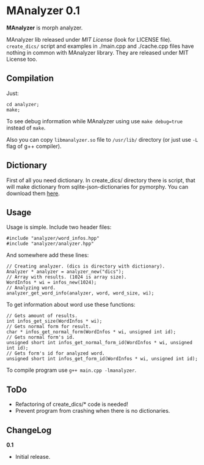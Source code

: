 MAnalyzer 0.1
=============

**MAnalyzer** is morph analyzer.

MAnalyzer lib released under *MIT License* (look for LICENSE file). `create_dics/` script and examples in ./main.cpp and ./cache.cpp files have nothing in common with MAnalyzer library. They are released under MIT License too.

Compilation
------------

Just:

    cd analyzer;
    make;

To see debug information while MAnalyzer using use `make debug=true` instead of `make`.

Also you can copy `libmanalyzer.so` file to `/usr/lib/` directory (or just use `-L` flag of g++ compiler).

Dictionary
----------

First of all you need dictionary. In create_dics/ directory there is script,
that will make dictionary from sqlite-json-dictionaries for pymorphy. You can
download them [here](https://bitbucket.org/kmike/pymorphy/downloads).

Usage
-----

Usage is simple. Include two header files:

    #include "analyzer/word_infos.hpp"
    #include "analyzer/analyzer.hpp"

And somewhere add these lines:

    // Creating analyzer. (dics is directory with dictionary).
    Analyzer * analyzer = analyzer_new("dics");
    // Array with results. (1024 is array size).
    WordInfos * wi = infos_new(1024);
    // Analyzing word.
    analyzer_get_word_info(analyzer, word, word_size, wi);

To get information about word use these functions:

    // Gets amount of results.
    int infos_get_size(WordInfos * wi);
    // Gets normal form for result.
    char * infos_get_normal_form(WordInfos * wi, unsigned int id);
    // Gets normal form's id. 
    unsigned short int infos_get_normal_form_id(WordInfos * wi, unsigned int id);
    // Gets form's id for analyzed word.
    unsigned short int infos_get_form_id(WordInfos * wi, unsigned int id);

To compile program use `g++ main.cpp -lmanalyzer`.

ToDo
----

* Refactoring of create_dics/* code is needed!
* Prevent program from crashing when there is no dictionaries.

ChangeLog
---------

**0.1**

* Initial release.
